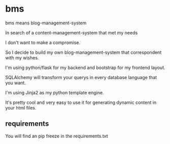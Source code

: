 # bms
bms means blog-management-system

In search of a content-management-system that met my needs

I don't want to make a compromise.

So I decide to build my own blog-management-system that correspondent with my wishes.


I'm using python/flask for my backend and bootstrap for my frontend layout.

SQLAlchemy will transform your querys in every database language that you want.

I'm using Jinja2 as my python template engine.

It's pretty cool and very easy to use it for generating dynamic content in your html files.


## requirements
You will find an pip freeze in the requirements.txt
